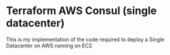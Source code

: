 # Terraform AWS Consul (single datacenter)

This is my implementation of the code required to deploy a Single Datacenter on AWS running on EC2